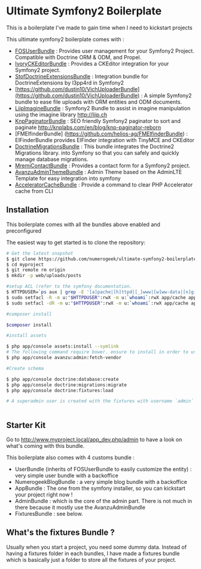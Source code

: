 Ultimate Symfony2 Boilerplate
================

This is a boilerplate I've made to gain time when I need to kickstart projects

This ultimate symfony2 boilerplate comes with :

* [FOSUserBundle](https://github.com/FriendsOfSymfony/FOSUserBundle) : Provides user management for your Symfony2 Project. Compatible with Doctrine ORM & ODM, and Propel.
* [IvoryCKEditorBundle](https://github.com/egeloen/IvoryCKEditorBundle/) : Provides a CKEditor integration for your Symfony2 project.
* [StofDoctrineExtensionsBundle](https://github.com/stof/StofDoctrineExtensionsBundle) : Integration bundle for DoctrineExtensions by l3pp4rd in Symfony2
* [https://github.com/dustin10/VichUploaderBundle](https://github.com/dustin10/VichUploaderBundle) : A simple Symfony2 bundle to ease file uploads with ORM entities and ODM documents.
* [LiipImagineBundle](https://github.com/liip/LiipImagineBundle) : Symfony2 Bundle to assist in imagine manipulation using the imagine library http://liip.ch
* [KnpPaginatorBundle](https://github.com/KnpLabs/KnpPaginatorBundle) : SEO friendly Symfony2 paginator to sort and paginate http://knplabs.com/en/blog/knp-paginator-reborn
* [FMElfinderBundle] (https://github.com/helios-ag/FMElfinderBundle) : ElFinderBundle provides ElFinder integration with TinyMCE and CKEditor
* [DoctrineMigrationsBundle](https://github.com/doctrine/DoctrineMigrationsBundle) : This bundle integrates the Doctrine2 Migrations library. into Symfony so that you can safely and quickly manage database migrations.
* [MremiContactBundle](https://github.com/mremi/ContactBundle) : Provides a contact form for a Symfony2 project.
* [AvanzuAdminThemeBundle](https://github.com/avanzu/AdminThemeBundle) : Admin Theme based on the AdminLTE Template for easy integration into symfony
* [AcceleratorCacheBundle](https://github.com/Smart-Core/AcceleratorCacheBundle) : Provide a command to clear PHP Accelerator cache from CLI



<!-- -->

## Installation

This boilerplate comes with all the bundles above enabled and preconfigured

The easiest way to get started is to clone the repository:

```bash
# Get the latest snapshot
$ git clone https://github.com/numerogeek/ultimate-symfony2-boilerplate myproject
$ cd myproject
$ git remote rm origin
$ mkdir -p web/uploads/posts

#setup ACL (refer to the symfony documentation.
$ HTTPDUSER=`ps aux | grep -E '[a]pache|[h]ttpd|[_]www|[w]ww-data|[n]ginx' | grep -v root | head -1 | cut -d\  -f1`
$ sudo setfacl -R -m u:"$HTTPDUSER":rwX -m u:`whoami`:rwX app/cache app/logs web/uploads
$ sudo setfacl -dR -m u:"$HTTPDUSER":rwX -m u:`whoami`:rwX app/cache app/logs web/uploads

#composer install

$composer install

#install assets

$ php app/console assets:install --symlink
# The following command require bower. ensure to install in order to use this command
$ php app/console avanzu:admin:fetch-vendor

#Create schema

$ php app/console doctrine:database:create
$ php app/console doctrine:migrations:migrate
$ php app/console doctrine:fixtures:load

# A superadmin user is created with the fixtures with username `admin` and password `admin`



```

## Starter Kit

Go to http://www.myproject.local/app_dev.php/admin to have a look on what's coming with this bundle.

This boilerplate also comes with 4 customs bundle :
* UserBundle (inherits of FOSUserBundle to easily customize the entity) : very simple user bundle with a backoffice
* NumerogeekBlogBundle : a very simple blog bundle with a backoffice
* AppBundle : The one from the symfony installer, so you can kickstart your project right now !
* AdminBundle : which is the core of the admin part. There is not much in there because it mostly use the AvanzuAdminBundle
* FixturesBundle : see below.


## What's the fixtures Bundle ?

Usually when you start a project, you need some dummy data.
Instead of having a fixtures folder in each bundles, I have made a fixtures bundle which is basically just a folder to store all the
fixtures of your project.



